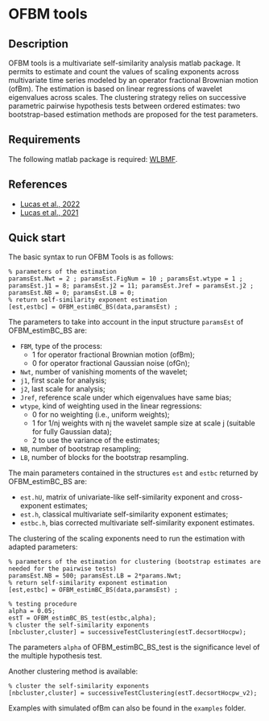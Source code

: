 OFBM tools
===

## Description
OFBM tools is a multivariate self-similarity analysis matlab package. It permits to estimate and count the values of scaling exponents across multivariate time series modeled by an operator fractional Brownian motion (ofBm). The estimation is based on linear regressions of wavelet eigenvalues across scales. The clustering strategy relies on successive parametric pairwise hypothesis tests between ordered estimates: two bootstrap-based estimation methods are proposed for the test parameters.

## Requirements
The following matlab package is required: [WLBMF](https://www.irit.fr/~Herwig.Wendt/software.html).

## References
  - [Lucas et al., 2022](https://ieeexplore.ieee.org/document/9747448)
  - [Lucas et al., 2021](https://eurasip.org/Proceedings/Eusipco/Eusipco2021/pdfs/0001960.pdf)
  
## Quick start
The basic syntax to run OFBM Tools is as follows:

```
% parameters of the estimation
paramsEst.Nwt = 2 ; paramsEst.FigNum = 10 ; paramsEst.wtype = 1 ;
paramsEst.j1 = 8; paramsEst.j2 = 11; paramsEst.Jref = paramsEst.j2 ; 
paramsEst.NB = 0; paramsEst.LB = 0;
% return self-similarity exponent estimation
[est,estbc] = OFBM_estimBC_BS(data,paramsEst) ;
```
The parameters to take into account in the input structure `paramsEst` of OFBM_estimBC_BS are:
  - `FBM`, type of the process:
    - 1 for operator fractional Brownian motion (ofBm);
    - 0 for operator fractional Gaussian noise (ofGn);
  - `Nwt`, number of vanishing moments of the wavelet;
  - `j1`, first scale for analysis;
  - `j2`, last scale for analysis;
  - `Jref`, reference scale under which eigenvalues have same bias;
  - `wtype`, kind of weighting used in the linear regressions:
    - 0 for no weighting  (i.e., uniform weights);
    - 1 for 1/nj weights with nj the wavelet sample size at scale j (suitable for fully Gaussian data);
    - 2 to use the variance of the estimates;
  - `NB`, number of bootstrap resampling;
  - `LB`, number of blocks for the bootstrap resampling.

The main parameters contained in the structures `est` and `estbc` returned by OFBM_estimBC_BS are:
  - `est.hU`, matrix of univariate-like self-similarity exponent and cross-exponent estimates;
  - `est.h`, classical multivariate self-similarity exponent estimates;
  - `estbc.h`, bias corrected multivariate self-similarity exponent estimates.
    
The clustering of the scaling exponents need to run the estimation with adapted parameters:
```
% parameters of the estimation for clustering (bootstrap estimates are needed for the pairwise tests)
paramsEst.NB = 500; paramsEst.LB = 2*params.Nwt; 
% return self-similarity exponent estimation
[est,estbc] = OFBM_estimBC_BS(data,paramsEst) ;

% testing procedure
alpha = 0.05;
estT = OFBM_estimBC_BS_test(estbc,alpha);
% cluster the self-similarity exponents
[nbcluster,cluster] = successiveTestClustering(estT.decsortHocpw);
```
The parameters `alpha` of OFBM_estimBC_BS_test is the significance level of the multiple hypothesis test.


Another clustering method is available:
```
% cluster the self-similarity exponents
[nbcluster,cluster] = successiveTestClustering(estT.decsortHocpw_v2);
```

Examples with simulated ofBm can also be found in the `examples` folder.
